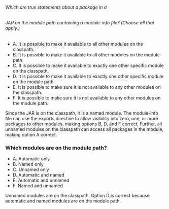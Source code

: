 ###### Which are true statements about a package in a
###### JAR on the module path containing a module-info file? (Choose all that apply.)
*  A. It is possible to make it available to all other modules on the classpath.
*  B. It is possible to make it available to all other modules on the module path.
*  C. It is possible to make it available to exactly one other specific module on the classpath.
*  D. It is possible to make it available to exactly one other specific module on the module path.
*  E. It is possible to make sure it is not available to any other modules on the classpath.
*  F. It is possible to make sure it is not available to any other modules on the module path.

Since the JAR is on the classpath, it is a named module.
The module-info file can use the exports directive to allow visibility into zero,
one, or more packages to other modules, making options B, D, and F correct.
Further, all unnamed modules on the classpath can access all packages in the module,
making option A correct.

### Which modules are on the module path?
* A. Automatic only
* B. Named only
* C. Unnamed only
* D. Automatic and named
* E. Automatic and unnamed
* F. Named and unnamed

Unnamed modules are on the classpath.
Option D is correct because automatic
and named modules are on the module path.